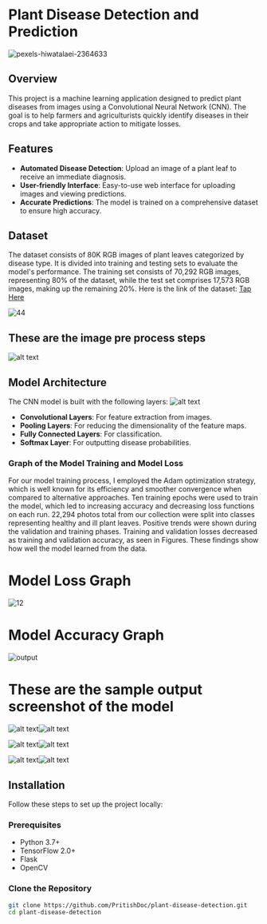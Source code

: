 # Plant Disease Detection and Prediction

![pexels-hiwatalaei-2364633](https://github.com/PritishDoc/Plant-Disease-Detection-and-Prediction_/assets/141579651/b2fd1d0a-35ea-49dc-b9d2-79218f831de7)

## Overview

This project is a machine learning application designed to predict plant diseases from images using a Convolutional Neural Network (CNN). The goal is to help farmers and agriculturists quickly identify diseases in their crops and take appropriate action to mitigate losses.

## Features

- **Automated Disease Detection**: Upload an image of a plant leaf to receive an immediate diagnosis.
- **User-friendly Interface**: Easy-to-use web interface for uploading images and viewing predictions.
- **Accurate Predictions**: The model is trained on a comprehensive dataset to ensure high accuracy.

## Dataset

The dataset consists of 80K RGB images of plant leaves categorized by disease type. It is divided into training and testing sets to evaluate the model's performance.
The training set consists of 70,292 RGB images, representing 80% of the dataset, while the test set comprises 17,573 RGB images, making up the remaining 20%.
Here is the link of the dataset: [Tap Here](https://www.kaggle.com/datasets/vipoooool/new-plant-diseases-dataset)

![44](https://github.com/PritishDoc/Plant-Disease-Detection-and-Prediction_/assets/141579651/ea98c981-bb06-4a5b-a2c2-92780461780f)
## These are the image pre process steps 
![alt text](<Screenshot 2024-06-02 182010.png>)

## Model Architecture


The CNN model is built with the following layers:
![alt text](1-s2.0-S1574954121000807-ga1_lrg.jpg)
- **Convolutional Layers**: For feature extraction from images.
- **Pooling Layers**: For reducing the dimensionality of the feature maps.
- **Fully Connected Layers**: For classification.
- **Softmax Layer**: For outputting disease probabilities.

### Graph of the Model Training and Model Loss
For our model training process, I employed the Adam optimization strategy, which is well known for its efficiency and smoother convergence when compared to alternative approaches. Ten training epochs were used to train the model, which led to increasing accuracy and decreasing loss functions on each run. 22,294 photos total from our collection were split into classes representing healthy and ill plant leaves. Positive trends were shown during the validation and training phases. Training and validation losses decreased as training and validation accuracy, as seen in Figures. These findings show how well the model learned from the data.
# Model Loss Graph
![12](https://github.com/PritishDoc/Plant-Disease-Detection-and-Prediction_/assets/141579651/e305cc95-e179-4c24-8d97-2f8d2276e3a1)
# Model Accuracy Graph

![output](https://github.com/PritishDoc/Plant-Disease-Detection-and-Prediction_/assets/141579651/71fde424-2996-4cf4-bd03-86c702f89da5)

# These are the sample output screenshot of the model
![alt text](<Screenshot 2024-06-03 090119.png>)![alt text](<Screenshot 2024-06-03 055103.png>)

![alt text](<Screenshot 2024-06-03 055747.png>)![alt text](<Screenshot 2024-06-03 055318.png>)

![alt text](<Screenshot 2024-06-03 054733.png>)![alt text](<Screenshot 2024-06-03 054953.png>)

## Installation

Follow these steps to set up the project locally:
 
### Prerequisites

- Python 3.7+
- TensorFlow 2.0+
- Flask
- OpenCV

### Clone the Repository

```bash
git clone https://github.com/PritishDoc/plant-disease-detection.git
cd plant-disease-detection
